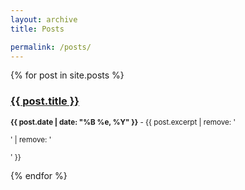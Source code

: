 ```yaml
---
layout: archive
title: Posts

permalink: /posts/
---
```

<p>
{% for post in site.posts %}
    <h3 class="archive__subtitle"><a href="{{ post.url }}">{{ post.title }}</a></h3>
    <p><small><strong>{{ post.date | date: "%B %e, %Y" }}</strong> - {{ post.excerpt | remove: '<p>' | remove: '</p>' }}</small></p>
{% endfor %}
</p>
